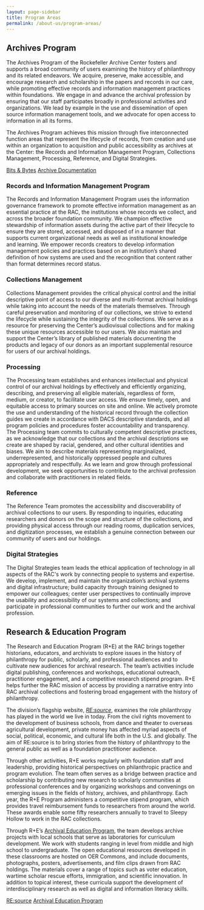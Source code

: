 ```yaml
---
layout: page-sidebar
title: Program Areas
permalink: /about-us/program-areas/
---
```


## Archives Program

The Archives Program of the Rockefeller Archive Center fosters and supports a
broad community of users examining the history of philanthropy and its related
endeavors. We acquire, preserve, make accessible, and encourage research and
scholarship in the papers and records in our care, while promoting effective
records and information management practices within foundations.  We engage in
and advance the archival profession by ensuring that our staff participates
broadly in professional activities and organizations. We lead by example in the
use and dissemination of open source information management tools, and we
advocate for open access to information in all its forms.   

The Archives Program achieves this mission through five interconnected function
areas that represent the lifecycle of records, from creation and use within an
organization to acquisition and public accessibility as archives at the Center:
the Records and Information Management Program, Collections Management,
Processing, Reference, and Digital Strategies.   

<a href="https://blog.rockarch.org" class="rac-blue-button">Bits &amp; Bytes</a>
<a href="https://docs.rockarch.org" class="rac-blue-button">Archive Documentation</a>

### Records and Information Management Program

The Records and Information Management Program uses the information governance
framework to promote effective information management as an essential practice
at the RAC, the institutions whose records we collect, and across the broader
foundation community. We champion effective stewardship of information assets
during the active part of their lifecycle to ensure they are stored, accessed,
and disposed of in a manner that supports current organizational needs as well
as institutional knowledge and learning. We empower records creators to develop
information management policies and practices based on an institution’s shared
definition of how systems are used and the recognition that content rather than
format determines record status. 

### Collections Management

Collections Management provides the critical physical control and the initial descriptive point of
access to our diverse and multi-format archival holdings while taking into account the needs of
the materials themselves. Through careful preservation and monitoring of our collections, we
strive to extend the lifecycle while sustaining the integrity of the collections. We serve as a
resource for preserving the Center’s audiovisual collections and for making these unique
resources accessible to our users. We also maintain and support the Center’s library of published
materials documenting the products and legacy of our donors as an important supplemental
resource for users of our archival holdings.

### Processing

The Processing team establishes and enhances intellectual and physical control of
our archival holdings by effectively and efficiently organizing, describing, and
preserving all eligible materials, regardless of form, medium, or creator, to
facilitate user access. We ensure timely, open, and equitable access to primary
sources on site and online. We actively promote the use and understanding of the
historical record through the collection guides we create in accordance with DACS
descriptive standards, and all program policies and procedures foster accountability
and transparency. The Processing team commits to culturally competent descriptive
practices, as we acknowledge that our collections and the archival descriptions we
create are shaped by racial, gendered, and other cultural identities and biases.
We aim to describe materials representing marginalized, underrepresented, and
historically oppressed people and cultures appropriately and respectfully. As we
learn and grow through professional development, we seek opportunities to
contribute to the archival profession and collaborate with practitioners in related
fields.

### Reference

The Reference Team promotes the accessibility and discoverability of archival collections to our
users. By responding to inquiries, educating researchers and donors on the scope and structure of
the collections, and providing physical access through our reading rooms, duplication services,
and digitization processes, we establish a genuine connection between our community of users
and our holdings.

### Digital Strategies

The Digital Strategies team leads the ethical application of technology in all aspects of the RAC's work by connecting people to systems and expertise. We develop, implement, and maintain the organization’s archival systems and digital infrastructure; build capacity through training designed to empower our colleagues; center user perspectives to continually improve the usability and accessibility of our systems and collections; and participate in professional communities to further our work and the archival profession.

## Research & Education Program

The Research and Education Program (R+E) at the RAC brings together historians, educators, and archivists to explore issues in the history of philanthropy for public, scholarly, and professional audiences and to cultivate new audiences for archival research. The team’s activities include digital publishing, conferences and workshops, educational outreach, practitioner engagement, and a competitive research stipend program. R+E helps further the RAC mission of access by providing a narrative entry into RAC archival collections and fostering broad engagement with the history of philanthropy.

The division’s flagship website, [_RE:source_](https://resource.rockarch.org), examines the role philanthropy has played in the world we live in today. From the civil rights movement to the development of business schools, from dance and theater to overseas agricultural development, private money has affected myriad aspects of social, political, economic, and cultural life both in the U.S. and globally. The aim of RE:source is to bring stories from the history of philanthropy to the general public as well as a foundation practitioner audience.

Through other activities, R+E works regularly with foundation staff and leadership, providing historical perspectives on philanthropic practice and program evolution. The team often serves as a bridge between practice and scholarship by contributing new research to scholarly communities at professional conferences and by organizing workshops and convenings on emerging issues in the fields of history, archives, and philanthropy.
Each year, the R+E Program administers a competitive stipend program, which provides travel reimbursement funds to researchers from around the world. These awards enable some fifty researchers annually to travel to Sleepy Hollow to work in the RAC collections.

Through R+E’s [Archival Education Program](https://resource.rockarch.org/archival-education/), the team develops archive projects with local schools that serve as laboratories for curriculum development. We work with students ranging in level from middle and high school to undergraduate. The open educational resources developed in these classrooms are hosted on OER Commons, and include documents, photographs, posters, advertisements, and film clips drawn from RAC holdings. The materials cover a range of topics such as voter education, wartime scholar rescue efforts, immigration, and scientific innovation. In addition to topical interest, these curricula support the development of interdisciplinary research as well as digital and information literacy skills.


<a href="https://resource.rockarch.org" class="rac-blue-button">RE:source</a>
<a href="https://resource.rockarch.org/archival-education/" class="rac-blue-button">Archival Education Program</a>
